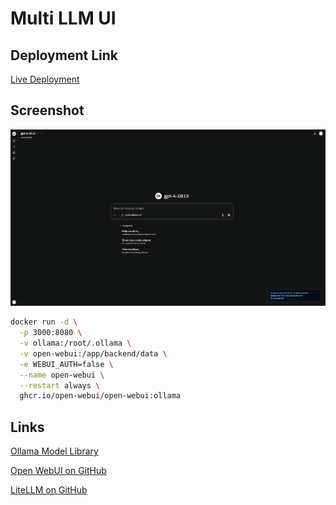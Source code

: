 # Multi LLM UI

## Deployment Link
[Live Deployment](https://multi-llm-ui.com.au/)


## Screenshot
![Project Screenshot](assets/project-screenshot.png)

```bash
docker run -d \
  -p 3000:8080 \
  -v ollama:/root/.ollama \
  -v open-webui:/app/backend/data \
  -e WEBUI_AUTH=false \
  --name open-webui \
  --restart always \
  ghcr.io/open-webui/open-webui:ollama
```

## Links

[Ollama Model Library](https://ollama.com/library)

[Open WebUI on GitHub](https://github.com/open-webui/open-webui)

[LiteLLM on GitHub](https://github.com/BerriAI/litellm)